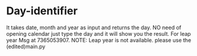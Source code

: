 # Day-identifier
It takes date, month and year as input and returns the day.
NO need of opening calendar just type the day and it will show you the result.
For leap year Msg at 7365053907.
NOTE: Leap year is not available.
please use the (edited)main.py
